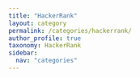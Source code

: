 ```yaml
---
title: "HackerRank"
layout: category
permalink: /categories/hackerrank/
author_profile: true
taxonomy: HackerRank
sidebar:
  nav: "categories"
---
```

